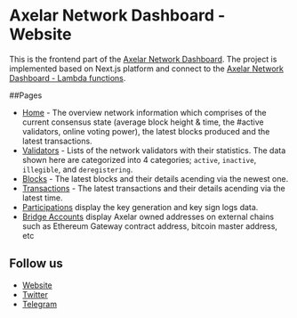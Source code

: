 # Axelar Network Dashboard - Website

This is the frontend part of the [Axelar Network Dashboard](https://axelar-testnet.coinhippo.io). The project is implemented based on Next.js platform and connect to the [Axelar Network Dashboard - Lambda functions](https://github.com/CoinHippo-Labs/axelar-network-dashboard-lambda).

##Pages
- [Home](https://axelar-testnet.coinhippo.io) - The overview network information which comprises of the current consensus state (average block height & time, the #active validators, online voting power), the latest blocks produced and the latest transactions.
- [Validators](https://axelar-testnet.coinhippo.io/validators) - Lists of the network validators with their statistics. The data shown here are categorized into 4 categories; `active`, `inactive`, `illegible`, and `deregistering`.  
- [Blocks](https://axelar-testnet.coinhippo.io/blocks) - The latest blocks and their details acending via the newest one. 
- [Transactions](https://axelar-testnet.coinhippo.io/transactions) - The latest transactions and their details acending via the latest time. 
- [Participations](https://axelar-testnet.coinhippo.io/participations) display the key generation and key sign logs data.
- [Bridge Accounts](https://axelar-testnet.coinhippo.io/bridge) display Axelar owned addresses on external chains such as Ethereum Gateway contract address, bitcoin master address, etc

## Follow us
- [Website](https://coinhippo.io)
- [Twitter](https://twitter.com/coinhippoHQ)
- [Telegram](https://t.me/CoinHippoChannel)
